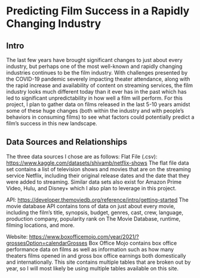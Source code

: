# Predicting Film Success in a Rapidly Changing Industry

## Intro
The last few years have brought significant changes to just about every industry, but perhaps one of the most well-known and rapidly changing industries continues to be the film industry. With challenges presented by the COVID-19 pandemic severely impacting theater attendance, along with the rapid increase and availability of content on streaming services, the film industry looks much different today than it ever has in the past which has led to significant unpredictability in how well a film will perform. For this project, I plan to gather data on films released in the last 5-10 years amidst some of these huge changes (both within the industry and with people’s behaviors in consuming films) to see what factors could potentially predict a film’s success in this new landscape. 

## Data Sources and Relationships
The three data sources I chose are as follows: 
Flat File (.csv): https://www.kaggle.com/datasets/shivamb/netflix-shows 
The flat file data set contains a list of television shows and movies that are on the streaming service Netflix, including their original release dates and the date that they were added to streaming. Similar data sets also exist for Amazon Prime Video, Hulu, and Disney+ which I also plan to leverage in this project. 

API: https://developer.themoviedb.org/reference/intro/getting-started 
The movie database API contains tons of data on just about every movie, including the film’s title, synopsis, budget, genres, cast, crew, language, production company, popularity rank on The Movie Database, runtime, filming locations, and more.

Website: https://www.boxofficemojo.com/year/2021/?grossesOption=calendarGrosses 
Box Office Mojo contains box office performance data on films as well as information such as how many theaters films opened in and gross box office earnings both domestically and internationally. This site contains multiple tables that are broken out by year, so I will most likely be using multiple tables available on this site.
